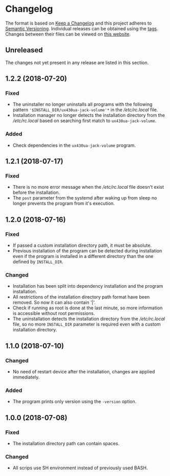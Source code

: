 # Changelog

The format is based on [Keep a Changelog](https://keepachangelog.com/en/1.0.0/) and this project adheres to [Semantic Versioning](https://semver.org/spec/v2.0.0.html). Individual releases can be obtained using the [tags](https://gitlab.com/dominiksalvet/ux430ua-jack-volume/tags). Changes between their files can be viewed on [this website](https://gitlab.com/dominiksalvet/ux430ua-jack-volume/compare).

## Unreleased

The changes not yet present in any release are listed in this section.

## 1.2.2 (2018-07-20)

### Fixed

* The uninstaller no longer uninstalls all programs with the following pattern `'$INSTALL_DIR/ux430ua-jack-volume'*` in the */etc/rc.local* file.
* Installation manager no longer detects the installation directory from the */etc/rc.local* based on searching first match to `ux430ua-jack-volume`.

### Added

* Check dependencies in the `ux430ua-jack-volume` program.

## 1.2.1 (2018-07-17)

### Fixed

* There is no more error message when the */etc/rc.local* file doesn't exist before the installation.
* The `post` parameter from the systemd after waking up from sleep no longer prevents the program from it's execution.

## 1.2.0 (2018-07-16)

### Fixed

* If passed a custom installation directory path, it must be absolute.
* Previous installation of the program can be detected during installation even if the program is installed in a different directory than the one defined by `INSTALL_DIR`.

### Changed

* Installation has been split into dependency installation and the program installation.
* All restrictions of the installation directory path format have been removed. So now it can also contain '|'.
* Check if running as root is done at the last minute, so more information is accessible without root permissions.
* The uninstallation detects the installation directory from the */etc/rc.local* file, so no more `INSTALL_DIR` parameter is required even with a custom installation directory.

## 1.1.0 (2018-07-10)

### Changed

* No need of restart device after the installation, changes are applied immediately.

### Added

* The program prints only version using the `-version` option.

## 1.0.0 (2018-07-08)

### Fixed

* The installation directory path can contain spaces.

### Changed

* All scrips use SH environment instead of previously used BASH.
